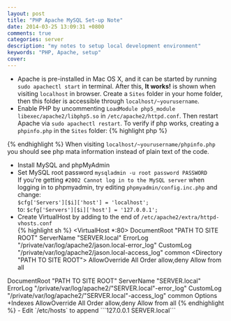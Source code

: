 ```yaml
---
layout: post
title: "PHP Apache MySQL Set-up Note"
date: 2014-03-25 13:09:31 +0800
comments: true
categories: server 
description: "my notes to setup local development environment"
keywords: "PHP, Apache, setup"
cover: 
---
```


- Apache is pre-installed in Mac OS X, and it can be started by running `sudo apachectl start` in terminal. After this, **It works!** is shown when visiting `localhost` in browser. Create a `Sites` folder in your home folder, then this folder is accessible through `localhost/~yourusername`. 
- Enable PHP by uncommenting `LoadModule php5_module libexec/apache2/libphp5.so` in `/etc/apache2/httpd.conf`. Then restart Apache via `sudo apachectl restart`. To verify if php works, creating a `phpinfo.php` in the `Sites` folder:
{% highlight php %}
<?php
  phpinfo();
?>  
{% endhighlight %}
When visiting `localhost/~yourusername/phpinfo.php` you should see php mata information instead of plain text of the code.  
- Install MySQL and phpMyAdmin
- Set MySQL root password `mysqladmin -u root password PASSWORD`  
If you're getting `#2002 Cannot log in to the MySQL server` when logging in to phpmyadmin, try editing `phpmyadmin/config.inc.php` and change:  
`$cfg['Servers'][$i]['host'] = 'localhost';`  
to:
`$cfg['Servers'][$i]['host'] = '127.0.0.1';`  
- Create VirtualHost by adding to the end of `/etc/apache2/extra/httpd-vhosts.conf`  
{% highlight sh %}
<VirtualHost *:80>
  DocumentRoot "PATH TO SITE ROOT"
  ServerName "SERVER.local"
  ErrorLog "/private/var/log/apache2/jason.local-error_log"
  CustomLog "/private/var/log/apache2/jason.local-access_log" common
  <Directory "PATH TO SITE ROOT">
    AllowOverride All
    Order allow,deny
    Allow from all
  </Directory>
</VirtualHost>
<VirtualHost *:80>
  DocumentRoot "PATH TO SITE ROOT"
  ServerName "SERVER.local"
  ErrorLog "/private/var/log/apache2/"SERVER.local"-error_log"
  CustomLog "/private/var/log/apache2/"SERVER.local"-access_log" common
  <Directory "PATH TO SITE ROOT">
    Options +Indexes
    AllowOverride All
    Order allow,deny
    Allow from all
  </Directory>
</VirtualHost>
{% endhighlight %}
- Edit `/etc/hosts` to append ```127.0.0.1  SERVER.local```